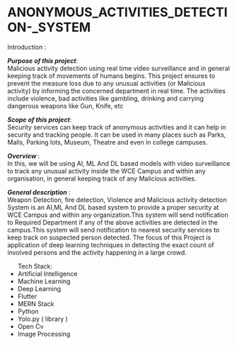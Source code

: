 # ANONYMOUS_ACTIVITIES_DETECTION-_SYSTEM
  Introduction : 

<em><strong>Purpose of this project</strong></em>:<br>
Malicious activity detection using real time video surveillance and in general keeping track of movements of humans begins. This project ensures to prevent the measure loss due to any unusual activities (or Malicious activity) by informing the concerned department in real time. 
The activities include violence, bad activities like gambling, drinking and carrying  dangerous weapons like Gun, Knife, etc
<br>

<em><strong>Scope of this project</strong></em>:<br>
Security services can keep track of anonymous activities and it can help in security and tracking people. 
It can be used in many places such as Parks, Malls, Parking lots, Museum, Theatre and even in college campuses. 
<br>

<em><strong>Overview </strong></em>:<br>
In this, we will be using AI, ML And DL based models with video surveillance to track any unusual activity inside the WCE Campus and within any organisation, in general keeping track of any Malicious activities.
<br>

<em><strong>General description </strong></em>:<br> Weapon Detection, fire detection, Violence and Malicious activity detection System is an AI,ML And DL based system to provide a proper security at WCE Campus and within any organization.This system will send notification to Required Department if any of the above activities are detected in the campus.This system will send notification to nearest security services to keep track on suspected person detected. The focus of this Project is application of deep learning techniques in detecting the exact count of involved persons and the activity happening in a large crowd.



<ul>Tech Stack:<li>Artificial Intelligence</li>
<li>Machine Learning</li>
<li>Deep Learning</li>
<li>Flutter</li>
<li>MERN Stack</li>
<li>Python</li>
<li>Yolo.py  ( library )</li>
<li>Open Cv</li>
<li>Image Processing</li>
</ul>

